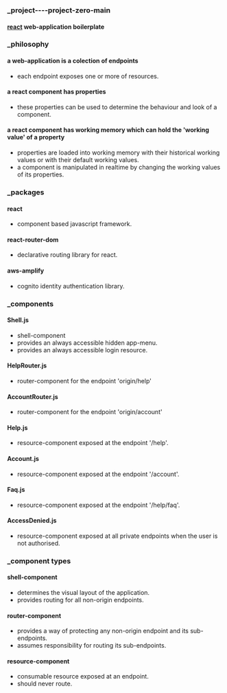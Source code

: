 ### _project----project-zero-main
#### [react](https://reactjs.org 'react homepage') web-application boilerplate  
### _philosophy  
#### a web-application is a colection of endpoints  
  * each endpoint exposes one or more of resources.
#### a react component has properties
  * these properties can be used to determine the behaviour and look of a component.  
#### a react component has working memory which can hold the 'working value' of a property
  * properties are loaded into working memory with their historical working values or with their default working values.  
  * a component is manipulated in realtime by changing the working values of its properties.
### _packages
#### react  
  * component based javascript framework.
#### react-router-dom  
  * declarative routing library for react.
#### aws-amplify  
  * cognito identity authentication library.  
### _components   
#### Shell.js   
* shell-component
* provides an always accessible hidden app-menu.
* provides an always accessible login resource.
#### HelpRouter.js 
* router-component for the endpoint 'origin/help'
#### AccountRouter.js 
* router-component for the endpoint 'origin/account'
#### Help.js  
* resource-component exposed at the endpoint '/help'.
#### Account.js  
* resource-component exposed at the endpoint '/account'.
#### Faq.js  
* resource-component exposed at the endpoint '/help/faq'.
#### AccessDenied.js
* resource-component exposed at all private endpoints when the user is not authorised.
### _component types
#### shell-component
* determines the visual layout of the application.
* provides routing for all non-origin endpoints.
#### router-component
* provides a way of protecting any non-origin endpoint and its sub-endpoints.
* assumes responsibility for routing its sub-endpoints.
#### resource-component
* consumable resource exposed at an endpoint.
* should never route.

